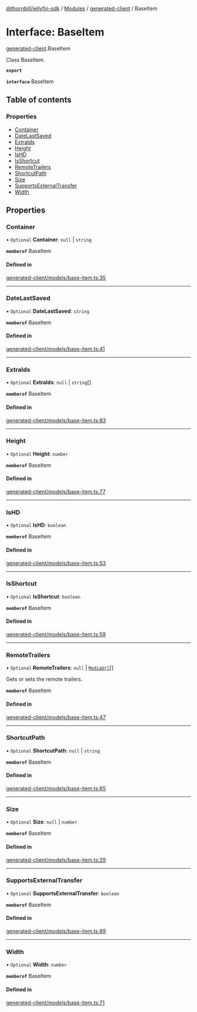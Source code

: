 [@thornbill/jellyfin-sdk](../README.md) / [Modules](../modules.md) / [generated-client](../modules/generated_client.md) / BaseItem

# Interface: BaseItem

[generated-client](../modules/generated_client.md).BaseItem

Class BaseItem.

**`export`**

**`interface`** BaseItem

## Table of contents

### Properties

- [Container](generated_client.BaseItem.md#container)
- [DateLastSaved](generated_client.BaseItem.md#datelastsaved)
- [ExtraIds](generated_client.BaseItem.md#extraids)
- [Height](generated_client.BaseItem.md#height)
- [IsHD](generated_client.BaseItem.md#ishd)
- [IsShortcut](generated_client.BaseItem.md#isshortcut)
- [RemoteTrailers](generated_client.BaseItem.md#remotetrailers)
- [ShortcutPath](generated_client.BaseItem.md#shortcutpath)
- [Size](generated_client.BaseItem.md#size)
- [SupportsExternalTransfer](generated_client.BaseItem.md#supportsexternaltransfer)
- [Width](generated_client.BaseItem.md#width)

## Properties

### Container

• `Optional` **Container**: ``null`` \| `string`

**`memberof`** BaseItem

#### Defined in

[generated-client/models/base-item.ts:35](https://github.com/thornbill/jellyfin-sdk-typescript/blob/c65c42e/src/generated-client/models/base-item.ts#L35)

___

### DateLastSaved

• `Optional` **DateLastSaved**: `string`

**`memberof`** BaseItem

#### Defined in

[generated-client/models/base-item.ts:41](https://github.com/thornbill/jellyfin-sdk-typescript/blob/c65c42e/src/generated-client/models/base-item.ts#L41)

___

### ExtraIds

• `Optional` **ExtraIds**: ``null`` \| `string`[]

**`memberof`** BaseItem

#### Defined in

[generated-client/models/base-item.ts:83](https://github.com/thornbill/jellyfin-sdk-typescript/blob/c65c42e/src/generated-client/models/base-item.ts#L83)

___

### Height

• `Optional` **Height**: `number`

**`memberof`** BaseItem

#### Defined in

[generated-client/models/base-item.ts:77](https://github.com/thornbill/jellyfin-sdk-typescript/blob/c65c42e/src/generated-client/models/base-item.ts#L77)

___

### IsHD

• `Optional` **IsHD**: `boolean`

**`memberof`** BaseItem

#### Defined in

[generated-client/models/base-item.ts:53](https://github.com/thornbill/jellyfin-sdk-typescript/blob/c65c42e/src/generated-client/models/base-item.ts#L53)

___

### IsShortcut

• `Optional` **IsShortcut**: `boolean`

**`memberof`** BaseItem

#### Defined in

[generated-client/models/base-item.ts:59](https://github.com/thornbill/jellyfin-sdk-typescript/blob/c65c42e/src/generated-client/models/base-item.ts#L59)

___

### RemoteTrailers

• `Optional` **RemoteTrailers**: ``null`` \| [`MediaUrl`](generated_client.MediaUrl.md)[]

Gets or sets the remote trailers.

**`memberof`** BaseItem

#### Defined in

[generated-client/models/base-item.ts:47](https://github.com/thornbill/jellyfin-sdk-typescript/blob/c65c42e/src/generated-client/models/base-item.ts#L47)

___

### ShortcutPath

• `Optional` **ShortcutPath**: ``null`` \| `string`

**`memberof`** BaseItem

#### Defined in

[generated-client/models/base-item.ts:65](https://github.com/thornbill/jellyfin-sdk-typescript/blob/c65c42e/src/generated-client/models/base-item.ts#L65)

___

### Size

• `Optional` **Size**: ``null`` \| `number`

**`memberof`** BaseItem

#### Defined in

[generated-client/models/base-item.ts:29](https://github.com/thornbill/jellyfin-sdk-typescript/blob/c65c42e/src/generated-client/models/base-item.ts#L29)

___

### SupportsExternalTransfer

• `Optional` **SupportsExternalTransfer**: `boolean`

**`memberof`** BaseItem

#### Defined in

[generated-client/models/base-item.ts:89](https://github.com/thornbill/jellyfin-sdk-typescript/blob/c65c42e/src/generated-client/models/base-item.ts#L89)

___

### Width

• `Optional` **Width**: `number`

**`memberof`** BaseItem

#### Defined in

[generated-client/models/base-item.ts:71](https://github.com/thornbill/jellyfin-sdk-typescript/blob/c65c42e/src/generated-client/models/base-item.ts#L71)
